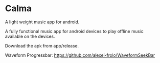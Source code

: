 # Calma
A light weight music app for android.

A fully functional music app for android devices to play offline music available on the devices.

Download the apk from app/release.

Waveform Progressbar: https://github.com/alexei-frolo/WaveformSeekBar
